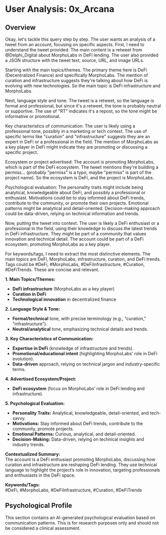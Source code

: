 # User Analysis: 0x_Arcana

## Overview

<think>
Okay, let's tackle this query step by step. The user wants an analysis of a tweet from an account, focusing on specific aspects. First, I need to understand the tweet provided. The main content is a retweet from @Delphi_Digital about MorphoLabs in DeFi lending. The user also provided a JSON structure with the tweet text, source, URL, and image URLs. 

Starting with the main topics/themes. The primary theme here is DeFi (Decentralized Finance) and specifically MorphoLabs. The mention of curation and infrastructure suggests they're talking about how DeFi is evolving with new technologies. So the main topic is DeFi infrastructure and MorphoLabs.

Next, language style and tone. The tweet is a retweet, so the language is formal and professional, but since it's a retweet, the tone is probably neutral or supportive. The use of "RT" indicates it's a repost, so the tone might be informative or promotional.

Key characteristics of communication: The user is likely using a professional tone, possibly in a marketing or tech context. The use of specific terms like "curation" and "infrastructure" suggests they are an expert in DeFi or a professional in the field. The mention of MorphoLabs as a key player in DeFi might indicate they are promoting or discussing a specific project.

Ecosystem or project advertised: The account is promoting MorphoLabs, which is part of the DeFi ecosystem. The tweet mentions they're building a permiss... (probably "permiss" is a typo, maybe "permiss" is part of the project name). So the ecosystem is DeFi, and the project is MorphoLabs.

Psychological evaluation: The personality traits might include being analytical, knowledgeable about DeFi, and possibly a professional or enthusiast. Motivations could be to stay informed about DeFi trends, contribute to the community, or promote their own projects. Emotional patterns might be analytical and detail-oriented. Decision-making approach could be data-driven, relying on technical information and trends.

Now, putting the tweet into context. The user is likely a DeFi enthusiast or a professional in the field, using their knowledge to discuss the latest trends in DeFi infrastructure. They might be part of a community that values innovation and technical detail. The account could be part of a DeFi ecosystem, promoting MorphoLabs as a key player.

For keywords/tags, I need to extract the most distinctive elements. The main topics are DeFi, MorphoLabs, infrastructure, curation, and DeFi trends. Tags could be #DeFi, #MorphoLabs, #DeFiInfrastructure, #Curation, #DeFiTrends. These are concise and relevant.
</think>

**1. Main Topics/Themes:**  
- **DeFi infrastructure** (MorphoLabs as a key player)  
- **Curation in DeFi**  
- **Technological innovation** in decentralized finance  

**2. Language Style & Tone:**  
- **Formal/technical** tone, with precise terminology (e.g., "curation," "infrastructure").  
- **Neutral/analytical** tone, emphasizing technical details and trends.  

**3. Key Characteristics of Communication:**  
- **Expertise in DeFi** (knowledge of infrastructure and trends).  
- **Promotional/educational intent** (highlighting MorphoLabs’ role in DeFi evolution).  
- **Data-driven** approach, relying on technical jargon and industry-specific terms.  

**4. Advertised Ecosystem/Project:**  
- **DeFi ecosystem** (focus on MorphoLabs’ role in DeFi lending and infrastructure).  

**5. Psychological Evaluation:**  
- **Personality Traits:** Analytical, knowledgeable, detail-oriented, and tech-savvy.  
- **Motivations:** Stay informed about DeFi trends, contribute to the community, promote projects.  
- **Emotional Patterns:** Curious, analytical, and detail-oriented.  
- **Decision-Making:** Data-driven, relying on technical insights and industry trends.  

**Contextualized Summary:**  
The account is a DeFi enthusiast promoting MorphoLabs, discussing how curation and infrastructure are reshaping DeFi lending. They use technical language to highlight the project’s role in innovation, targeting professionals and enthusiasts in the DeFi space.  

**Keywords/Tags:**  
#DeFi, #MorphoLabs, #DeFiInfrastructure, #Curation, #DeFiTrends

## Psychological Profile

This section contains an AI-generated psychological evaluation based on communication patterns. This is for research purposes only and should not be considered a clinical assessment.